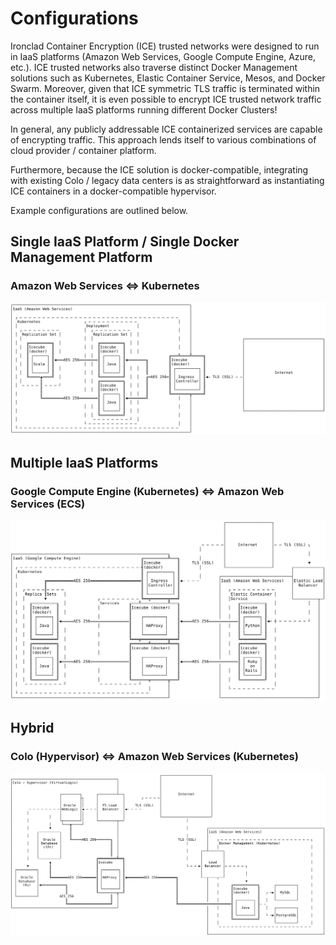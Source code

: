 # Configurations
Ironclad Container Encryption (ICE) trusted networks were designed to run in
IaaS platforms (Amazon Web Services, Google Compute Engine, Azure,
etc.).  ICE trusted networks also traverse distinct Docker Management
solutions such as Kubernetes, Elastic Container Service, Mesos, and Docker
Swarm.  Moreover, given that ICE symmetric TLS traffic is terminated
within the container itself, it is even possible to encrypt ICE
trusted network traffic across multiple IaaS platforms running different
Docker Clusters!

In general, any publicly addressable ICE containerized services are
capable of encrypting traffic.  This approach lends itself to various
combinations of cloud provider / container platform.

Furthermore, because the ICE solution is docker-compatible,
integrating with existing Colo / legacy data centers is as
straightforward as instantiating ICE containers in a
docker-compatible hypervisor.

Example configurations are outlined below.

## Single IaaS Platform / Single Docker Management Platform

### Amazon Web Services <=> Kubernetes
![single-iaas-level-1](../img/single-iaas-level-1.svg "Hybrid")

## Multiple IaaS Platforms

### Google Compute Engine (Kubernetes) <=> Amazon Web Services (ECS)
![multiple-iaas-level-1](../img/multiple-iaas-level-1.svg "Hybrid")

## Hybrid

### Colo (Hypervisor) <=> Amazon Web Services (Kubernetes)
![hybrid-level-1](../img/hybrid-level-1.svg "Hybrid")
